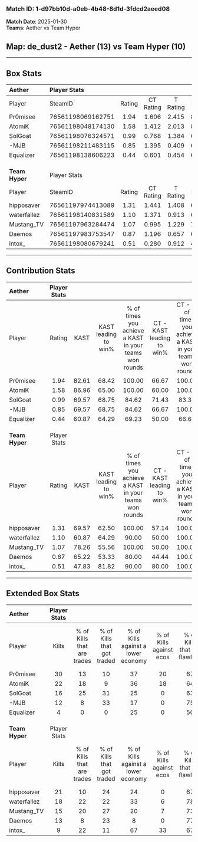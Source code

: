 ### Match ID: 1-d97bb10d-a0eb-4b48-8d1d-3fdcd2aeed08  
**Match Date**: 2025-01-30  
**Teams**: Aether vs Team Hyper  

## **Map**: de_dust2 - Aether (13) vs Team Hyper (10)  
---  

## Box Stats  

| **Aether**     | Player Stats      |        |           |          |       |       |       |         |        |      |     |
| :- | :- | :-: | :-: | :-: | :-: | :-: | :-: | :-: | :-: | :-: | :-: |
| Player         | SteamID           | Rating | CT Rating | T Rating | KAST  |  ADR  | Kills | Assists | Deaths | K/D  | HS% |
| Pr0misee       | 76561198069162751 |  1.94  |   1.606   |  2.415   | 82.61 | 128.6 |  30   |    3    |   12   | 2.50 | 63  |
| AtomiK         | 76561198048174130 |  1.58  |   1.412   |  2.013   | 86.96 | 111.4 |  22   |    6    |   14   | 1.57 | 22  |
| SolGoat        | 76561198076324571 |  0.99  |   0.768   |  1.384   | 69.57 | 70.8  |  16   |    3    |   18   | 0.89 | 50  |
| -MJB           | 76561198211483115 |  0.85  |   1.395   |  0.409   | 69.57 | 55.8  |  12   |    6    |   16   | 0.75 | 50  |
| Equalizer      | 76561198138606223 |  0.44  |   0.601   |  0.454   | 60.87 | 37.4  |   4   |    7    |   16   | 0.25 | 75  |
|                |                   |        |           |          |       |       |       |         |        |      |     |
|                |                   |        |           |          |       |       |       |         |        |      |     |
|                |                   |        |           |          |       |       |       |         |        |      |     |
| **Team Hyper** | Player Stats      |        |           |          |       |       |       |         |        |      |     |
| Player         | SteamID           | Rating | CT Rating | T Rating | KAST  |  ADR  | Kills | Assists | Deaths | K/D  | HS% |
| hipposaver     | 76561197974413089 |  1.31  |   1.441   |  1.408   | 69.57 | 96.6  |  21   |    8    |   17   | 1.24 | 66  |
| waterfallez    | 76561198140831589 |  1.10  |   1.371   |  0.913   | 60.87 | 91.9  |  18   |    5    |   17   | 1.06 | 72  |
| Mustang_TV     | 76561197963284474 |  1.07  |   0.995   |  1.229   | 78.26 | 65.2  |  15   |    3    |   15   | 1.00 | 46  |
| Daemos         | 76561197983753547 |  0.87  |   1.196   |  0.657   | 65.22 | 63.9  |  13   |    2    |   16   | 0.81 | 38  |
| intox_         | 76561198080679241 |  0.51  |   0.280   |  0.912   | 47.83 | 59.9  |   9   |    3    |   19   | 0.47 | 66  |
---  

## Contribution Stats  

| **Aether**     | Player Stats |       |                      |                                                        |                           |                                                             |                          |                                                            |
| :- | :-: | :-: | :-: | :-: | :-: | :-: | :-: | :-: |
| Player         |    Rating    | KAST  | KAST leading to win% | % of times you achieve a KAST in your teams won rounds | CT - KAST leading to win% | CT - % of times you achieve a KAST in your teams won rounds | T - KAST leading to win% | T - % of times you achieve a KAST in your teams won rounds |
| Pr0misee       |     1.94     | 82.61 |        68.42         |                         100.00                         |           66.67           |                           100.00                            |          70.00           |                           100.00                           |
| AtomiK         |     1.58     | 86.96 |        65.00         |                         100.00                         |           60.00           |                           100.00                            |          70.00           |                           100.00                           |
| SolGoat        |     0.99     | 69.57 |        68.75         |                         84.62                          |           71.43           |                            83.33                            |          66.67           |                           85.71                            |
| -MJB           |     0.85     | 69.57 |        68.75         |                         84.62                          |           66.67           |                           100.00                            |          71.43           |                           71.43                            |
| Equalizer      |     0.44     | 60.87 |        64.29         |                         69.23                          |           50.00           |                            66.67                            |          83.33           |                           71.43                            |
|                |              |       |                      |                                                        |                           |                                                             |                          |                                                            |
|                |              |       |                      |                                                        |                           |                                                             |                          |                                                            |
|                |              |       |                      |                                                        |                           |                                                             |                          |                                                            |
| **Team Hyper** | Player Stats |       |                      |                                                        |                           |                                                             |                          |                                                            |
| Player         |    Rating    | KAST  | KAST leading to win% | % of times you achieve a KAST in your teams won rounds | CT - KAST leading to win% | CT - % of times you achieve a KAST in your teams won rounds | T - KAST leading to win% | T - % of times you achieve a KAST in your teams won rounds |
| hipposaver     |     1.31     | 69.57 |        62.50         |                         100.00                         |           57.14           |                           100.00                            |          66.67           |                           100.00                           |
| waterfallez    |     1.10     | 60.87 |        64.29         |                         90.00                          |           50.00           |                           100.00                            |          83.33           |                           83.33                            |
| Mustang_TV     |     1.07     | 78.26 |        55.56         |                         100.00                         |           50.00           |                           100.00                            |          60.00           |                           100.00                           |
| Daemos         |     0.87     | 65.22 |        53.33         |                         80.00                          |           44.44           |                           100.00                            |          66.67           |                           66.67                            |
| intox_         |     0.51     | 47.83 |        81.82         |                         90.00                          |           80.00           |                           100.00                            |          83.33           |                           83.33                            |
---  

## Extended Box Stats  

| **Aether**     | Player Stats |                            |                            |                                    |                         |                              |                                 |        |                             |                                     |                          |                               |                            |
| :- | :-: | :-: | :-: | :-: | :-: | :-: | :-: | :-: | :-: | :-: | :-: | :-: | :-: |
| Player         |    Kills     | % of Kills that are trades | % of Kills that got traded | % of Kills against a lower economy | % of Kills against ecos | % of Kills that are flawless | % of Kills that are close duels | Deaths | % of Deaths that get traded | % of Deaths against a lower economy | % of Deaths against ecos | % of Deaths that are flawless | % of Deaths that are close |
| Pr0misee       |      30      |             13             |             10             |                 37                 |           20            |              67              |                0                |   12   |             17              |                  8                  |            0             |              67               |             8              |
| AtomiK         |      22      |             18             |             9              |                 36                 |           18            |              64              |                9                |   14   |             36              |                 21                  |            0             |              64               |             0              |
| SolGoat        |      16      |             25             |             31             |                 25                 |            0            |              63              |                0                |   18   |             17              |                 28                  |            11            |              67               |             6              |
| -MJB           |      12      |             8              |             33             |                 17                 |            0            |              75              |               17                |   16   |             19              |                 25                  |            6             |              75               |             0              |
| Equalizer      |      4       |             0              |             0              |                 25                 |            0            |              50              |               25                |   16   |             25              |                 25                  |            6             |              88               |             13             |
|                |              |                            |                            |                                    |                         |                              |                                 |        |                             |                                     |                          |                               |                            |
|                |              |                            |                            |                                    |                         |                              |                                 |        |                             |                                     |                          |                               |                            |
|                |              |                            |                            |                                    |                         |                              |                                 |        |                             |                                     |                          |                               |                            |
| **Team Hyper** | Player Stats |                            |                            |                                    |                         |                              |                                 |        |                             |                                     |                          |                               |                            |
| Player         |    Kills     | % of Kills that are trades | % of Kills that got traded | % of Kills against a lower economy | % of Kills against ecos | % of Kills that are flawless | % of Kills that are close duels | Deaths | % of Deaths that get traded | % of Deaths against a lower economy | % of Deaths against ecos | % of Deaths that are flawless | % of Deaths that are close |
| hipposaver     |      21      |             10             |             24             |                 24                 |            0            |              67              |               10                |   17   |             29              |                 18                  |            0             |              71               |             0              |
| waterfallez    |      18      |             22             |             22             |                 33                 |            6            |              78              |                0                |   17   |              6              |                 12                  |            6             |              53               |             6              |
| Mustang_TV     |      15      |             20             |             27             |                 20                 |            7            |              73              |                0                |   15   |             13              |                 13                  |            7             |              73               |             7              |
| Daemos         |      13      |             8              |             23             |                 8                  |            0            |              77              |                0                |   16   |             13              |                 13                  |            6             |              75               |             6              |
| intox_         |      9       |             22             |             11             |                 67                 |           33            |              67              |               22                |   19   |             21              |                 16                  |            0             |              58               |             11             |
